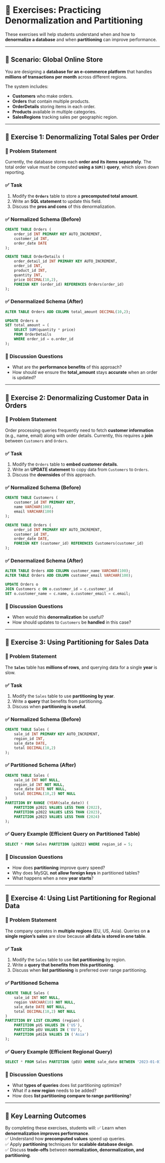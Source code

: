 # **📌 Exercises: Practicing Denormalization and Partitioning**

These exercises will help students understand when and how to **denormalize a database** and when **partitioning** can improve performance.

---

## **📌 Scenario: Global Online Store**

You are designing a **database for an e-commerce platform** that handles **millions of transactions per month** across different regions.

The system includes:
- **Customers** who make orders.
- **Orders** that contain multiple products.
- **OrderDetails** storing items in each order.
- **Products** available in multiple categories.
- **SalesRegions** tracking sales per geographic region.

---

## **📝 Exercise 1: Denormalizing Total Sales per Order**

### **🎯 Problem Statement**
Currently, the database stores each **order and its items separately**. The total order value must be computed **using a `SUM()` query**, which slows down reporting.

### **✅ Task**
1. Modify the **`Orders`** table to store a **precomputed total amount**.
2. Write an **SQL statement** to update this field.
3. Discuss the **pros and cons** of this denormalization.

### **✅ Normalized Schema (Before)**
```sql
CREATE TABLE Orders (
    order_id INT PRIMARY KEY AUTO_INCREMENT,
    customer_id INT,
    order_date DATE
);

CREATE TABLE OrderDetails (
    order_detail_id INT PRIMARY KEY AUTO_INCREMENT,
    order_id INT,
    product_id INT,
    quantity INT,
    price DECIMAL(10,2),
    FOREIGN KEY (order_id) REFERENCES Orders(order_id)
);
```

### **✅ Denormalized Schema (After)**
```sql
ALTER TABLE Orders ADD COLUMN total_amount DECIMAL(10,2);

UPDATE Orders o
SET total_amount = (
    SELECT SUM(quantity * price)
    FROM OrderDetails
    WHERE order_id = o.order_id
);
```

### **📌 Discussion Questions**
- What are the **performance benefits** of this approach?
- How should we ensure the **total_amount** stays **accurate** when an order is updated?

---

## **📝 Exercise 2: Denormalizing Customer Data in Orders**

### **🎯 Problem Statement**
Order processing queries frequently need to fetch **customer information** (e.g., name, email) along with order details. Currently, this requires a **join** between `Customers` and `Orders`.

### **✅ Task**
1. Modify the `Orders` table to **embed customer details**.
2. Write an **UPDATE statement** to copy data from `Customers` to `Orders`.
3. Discuss the **downsides** of this approach.

### **✅ Normalized Schema (Before)**
```sql
CREATE TABLE Customers (
    customer_id INT PRIMARY KEY,
    name VARCHAR(100),
    email VARCHAR(100)
);

CREATE TABLE Orders (
    order_id INT PRIMARY KEY AUTO_INCREMENT,
    customer_id INT,
    order_date DATE,
    FOREIGN KEY (customer_id) REFERENCES Customers(customer_id)
);
```

### **✅ Denormalized Schema (After)**
```sql
ALTER TABLE Orders ADD COLUMN customer_name VARCHAR(100);
ALTER TABLE Orders ADD COLUMN customer_email VARCHAR(100);

UPDATE Orders o
JOIN Customers c ON o.customer_id = c.customer_id
SET o.customer_name = c.name, o.customer_email = c.email;
```

### **📌 Discussion Questions**
- When would this **denormalization** be useful?
- How should updates to `Customers` be **handled** in this case?

---

## **📝 Exercise 3: Using Partitioning for Sales Data**

### **🎯 Problem Statement**
The **`Sales`** table has **millions of rows**, and querying data for a single **year** is slow.

### **✅ Task**
1. Modify the `Sales` table to use **partitioning by year**.
2. Write a **query** that benefits from partitioning.
3. Discuss when **partitioning is useful**.

### **✅ Normalized Schema (Before)**
```sql
CREATE TABLE Sales (
    sale_id INT PRIMARY KEY AUTO_INCREMENT,
    region_id INT,
    sale_date DATE,
    total DECIMAL(10,2)
);
```

### **✅ Partitioned Schema (After)**
```sql
CREATE TABLE Sales (
    sale_id INT NOT NULL,
    region_id INT NOT NULL,
    sale_date DATE NOT NULL,
    total DECIMAL(10,2) NOT NULL
)
PARTITION BY RANGE (YEAR(sale_date)) (
    PARTITION p2021 VALUES LESS THAN (2022),
    PARTITION p2022 VALUES LESS THAN (2023),
    PARTITION p2023 VALUES LESS THAN (2024)
);
```

### **✅ Query Example (Efficient Query on Partitioned Table)**
```sql
SELECT * FROM Sales PARTITION (p2022) WHERE region_id = 5;
```

### **📌 Discussion Questions**
- How does **partitioning** improve query speed?
- Why does MySQL **not allow foreign keys** in partitioned tables?
- What happens when a new **year starts**?

---

## **📝 Exercise 4: Using List Partitioning for Regional Data**

### **🎯 Problem Statement**
The company operates in **multiple regions** (EU, US, Asia). Queries on **a single region’s sales** are slow because **all data is stored in one table**.

### **✅ Task**
1. Modify the `Sales` table to use **list partitioning** by region.
2. Write a **query that benefits from this partitioning**.
3. Discuss when **list partitioning** is preferred over range partitioning.

### **✅ Partitioned Schema**
```sql
CREATE TABLE Sales (
    sale_id INT NOT NULL,
    region VARCHAR(10) NOT NULL,
    sale_date DATE NOT NULL,
    total DECIMAL(10,2) NOT NULL
)
PARTITION BY LIST COLUMNS (region) (
    PARTITION pUS VALUES IN ('US'),
    PARTITION pEU VALUES IN ('EU'),
    PARTITION pASIA VALUES IN ('Asia')
);
```

### **✅ Query Example (Efficient Regional Query)**
```sql
SELECT * FROM Sales PARTITION (pEU) WHERE sale_date BETWEEN '2023-01-01' AND '2023-12-31';
```

### **📌 Discussion Questions**
- What **types of queries** does list partitioning optimize?
- What if a **new region** needs to be added?
- How does **list partitioning compare to range partitioning**?

---

## **📌 Key Learning Outcomes**
By completing these exercises, students will:
✅ Learn when **denormalization improves performance**.  
✅ Understand how **precomputed values** speed up queries.  
✅ Apply **partitioning** techniques for **scalable database design**.  
✅ Discuss **trade-offs** between **normalization, denormalization, and partitioning**.  

